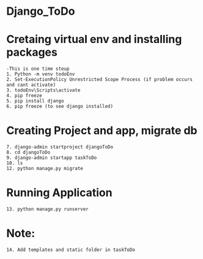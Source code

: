 # Django_ToDo

# Cretaing virtual env and installing packages
    -This is one time steup
    1. Python -m venv todoEnv
    2. Set-ExecutionPolicy Unrestricted Scope Process (if problem occurs and cant activate)
    3. todoEnv\Scripts\activate
    4. pip freeze
    5. pip install django
    6. pip freeze (to see django installed)

# Creating Project and app, migrate db
    7. django-admin startproject djangoToDo
    8. cd djangoToDo
    9. django-admin startapp taskToDo 
    10. ls
    12. python manage.py migrate

# Running Application
    13. python manage.py runserver

# Note:
    14. Add templates and static folder in taskToDo
